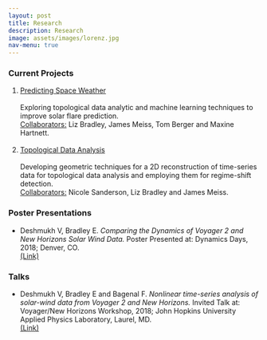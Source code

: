 ```yaml
---
layout: post 
title: Research 
description: Research 
image: assets/images/lorenz.jpg
nav-menu: true
---
```


<h3> Current Projects </h3>

<ol>
	
<li><u> Predicting Space Weather </u><br><br>
Exploring topological data analytic and machine learning techniques to improve solar flare prediction. <br>
<u>Collaborators:</u> Liz Bradley, James Meiss, Tom Berger and Maxine Hartnett. <br><br>
</li>
	
<li><u> Topological Data Analysis </u><br><br>
Developing geometric techniques for a 2D reconstruction of time-series data for topological data analysis and employing
them for regime-shift detection. <br>
<u>Collaborators:</u> Nicole Sanderson, Liz Bradley and James Meiss. <br>
</li>
	
</ol> 

<h3> Poster Presentations </h3>
<ul>
<li> Deshmukh V, Bradley E. <i>Comparing  the  Dynamics  of  Voyager  2  and  New  Horizons  Solar  Wind Data.</i> Poster Presented at: Dynamics Days, 2018; Denver, CO.
     <br> <a href="Presentations/Dynamics Days 2018.pptx">(Link)</a>
</li>
</ul>

<h3> Talks </h3>
<ul>
<li> Deshmukh V, Bradley E and Bagenal F. <i>Nonlinear time-series analysis of solar-wind data from Voyager 2 and New Horizons.</i> Invited Talk at: Voyager/New Horizons Workshop, 2018; John Hopkins University Applied Physics Laboratory, Laurel, MD. 
     <br> <a href="Presentations/2018 Heliophysics Workshop 10 min version.pptx">(Link)</a>
</li>
</ul>
